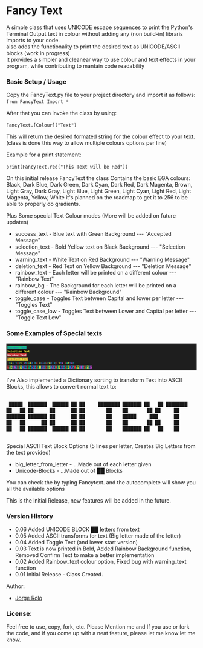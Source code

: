 # Fancy Text
<p>A simple class that uses UNICODE escape sequences to print the Python's Terminal Output text in colour without adding any (non build-in) libraris imports to your code.<br>
also adds the functionality to print the desired text as UNICODE/ASCII blocks (work in progress)<br>
It provides a simpler and cleanear way to use colour and text effects in your program, while contributing to mantain code readability <br>

### Basic Setup / Usage

Copy the FancyText.py file to your project directory and import it as follows:<br>
`from FancyText Import *`

After that you can invoke the class by using:

`FancyText.[Colour]("Text")`

This will return the desired formated string for the colour effect to your text. 
(class is done this way to allow multiple colours options per line)

Example for a print statement:

`print(FancyText.red("This Text will be Red"))`

On this initial release FancyText the class Contains the basic EGA colours: <br>
Black, Dark Blue, Dark Green, Dark Cyan, Dark Red, Dark Magenta, Brown, Light Gray, Dark Gray, Light Blue, Light Green, Light Cyan, Light Red, Light Magenta, Yellow, White
it's planned on the roadmap to get it to 256 to be able to properly do gradients.

Plus Some special Text Colour modes (More will be added on future updates)

* success_text    - Blue text with Green Background                                       --- "Accepted Message"
* selection_text  - Bold Yellow text on Black Background                                  --- "Selection Message"
* warning_text    - White Text on Red Background                                          --- "Warning Message"
* deletion_text   - Red Text on Yellow Background                                         --- "Deletion Message"
* rainbow_text    - Each letter will be printed on a different colour                     --- "Rainbow Text"
* rainbow_bg      - The Background for each letter will be printed on a different colour  --- "Rainbow Background"
* toggle_case     - Toggles Text between Capital and lower per letter                     --- "Toggles Text"
* toggle_case_low - Toggles Text between Lower and Capital per letter                     --- "Toggle Text Low"

### Some Examples of Special texts<br>

![Special Colour Text Effects](docs/special_text.png)



I've Also implemented a Dictionary sorting to transform Text into ASCII Blocks, this allows to convert normal text to:
```

 █████  ███████  ██████ ██ ██     ████████ ███████ ██   ██ ████████ 
██   ██ ██      ██      ██ ██        ██    ██       ██ ██     ██    
███████ ███████ ██      ██ ██        ██    █████     ███      ██    
██   ██      ██ ██      ██ ██        ██    ██       ██ ██     ██    
██   ██ ███████  ██████ ██ ██        ██    ███████ ██   ██    ██    
                                                                    
```

Special ASCII Text Block Options (5 lines per letter, Creates Big Letters from the text provided)

* big_letter_from_letter -  ...Made out of each letter given
* Unicode-Blocks         -  ...Made out of ██ Blocks  

You can check the by typing Fancytext. and the autocomplete will show you all the available options

This is the initial Release, new features will be added in the future.

### Version History

* 0.06 Added UNICODE BLOCK ██ letters from text 
* 0.05 Added ASCII transforms for text (Big letter made of the letter)
* 0.04 Added Toggle Text (and lower start version)
* 0.03 Text is now printed in Bold, Added Rainbow Background function, Removed Confirm Text to make a better implementation
* 0.02 Added Rainbow_text colour option, Fixed bug with warning_text function
* 0.01 Initial Release - Class Created.

Author:
* [Jorge Rolo](https://github.com/JRoloS)


### License: 
Feel free to use, copy, fork, etc. Please Mention me and If you use or fork the code, and if you come up with a neat feature, please let me know let me know.
